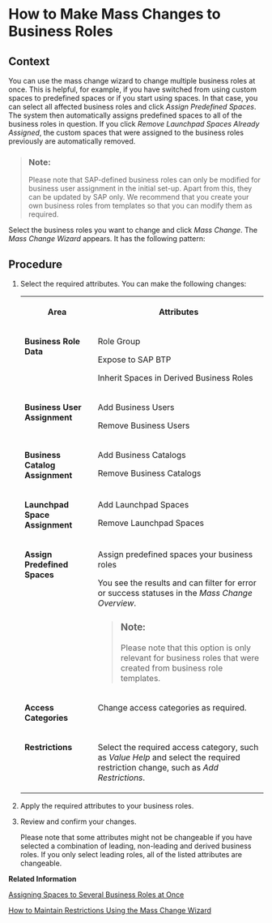 <!-- copy5927b5ebd0944e399d90fdbb073cf939 -->

# How to Make Mass Changes to Business Roles



<a name="copy5927b5ebd0944e399d90fdbb073cf939__HowToMakeMassChangesBusinessRoles_context"/>

## Context

You can use the mass change wizard to change multiple business roles at once. This is helpful, for example, if you have switched from using custom spaces to predefined spaces or if you start using spaces. In that case, you can select all affected business roles and click *Assign Predefined Spaces*. The system then automatically assigns predefined spaces to all of the business roles in question. If you click *Remove Launchpad Spaces Already Assigned*, the custom spaces that were assigned to the business roles previously are automatically removed.

> ### Note:  
> Please note that SAP-defined business roles can only be modified for business user assignment in the initial set-up. Apart from this, they can be updated by SAP only. We recommend that you create your own business roles from templates so that you can modify them as required.

Select the business roles you want to change and click *Mass Change*. The *Mass Change Wizard* appears. It has the following pattern:



<a name="copy5927b5ebd0944e399d90fdbb073cf939__HowToMakeMassChangesBusinessRoles_steps"/>

## Procedure

1.  Select the required attributes. You can make the following changes:


    <table>
    <tr>
    <th valign="top">

    Area


    
    </th>
    <th valign="top">

    Attributes


    
    </th>
    </tr>
    <tr>
    <td valign="top">
    
    **Business Role Data**


    
    </td>
    <td valign="top">
    
    Role Group

    Expose to SAP BTP

    Inherit Spaces in Derived Business Roles


    
    </td>
    </tr>
    <tr>
    <td valign="top">
    
    **Business User Assignment**


    
    </td>
    <td valign="top">
    
    Add Business Users

    Remove Business Users


    
    </td>
    </tr>
    <tr>
    <td valign="top">
    
    **Business Catalog Assignment**


    
    </td>
    <td valign="top">
    
    Add Business Catalogs

    Remove Business Catalogs


    
    </td>
    </tr>
    <tr>
    <td valign="top">
    
    **Launchpad Space Assignment**


    
    </td>
    <td valign="top">
    
    Add Launchpad Spaces

    Remove Launchpad Spaces


    
    </td>
    </tr>
    <tr>
    <td valign="top">
    
    **Assign Predefined Spaces**


    
    </td>
    <td valign="top">
    
    Assign predefined spaces your business roles

    You see the results and can filter for error or success statuses in the *Mass Change Overview*.

    > ### Note:  
    > Please note that this option is only relevant for business roles that were created from business role templates.


    
    </td>
    </tr>
    <tr>
    <td valign="top">
    
    **Access Categories**


    
    </td>
    <td valign="top">
    
    Change access categories as required.


    
    </td>
    </tr>
    <tr>
    <td valign="top">
    
    **Restrictions**


    
    </td>
    <td valign="top">
    
    Select the required access category, such as *Value Help* and select the required restriction change, such as *Add Restrictions*.


    
    </td>
    </tr>
    </table>
    
2.  Apply the required attributes to your business roles.

3.  Review and confirm your changes.

    Please note that some attributes might not be changeable if you have selected a combination of leading, non-leading and derived business roles. If you only select leading roles, all of the listed attributes are changeable.


**Related Information**  


[Assigning Spaces to Several Business Roles at Once](https://help.sap.com/docs/SAP_S4HANA_CLOUD/4fc8d03390c342da8a60f8ee387bca1a/af2b6ad24bd94047bc5e0d84ecc7ebe3.html?version=latest)

[How to Maintain Restrictions Using the Mass Change Wizard](how-to-maintain-restrictions-using-the-mass-change-wizard-376bdf1.md "")

